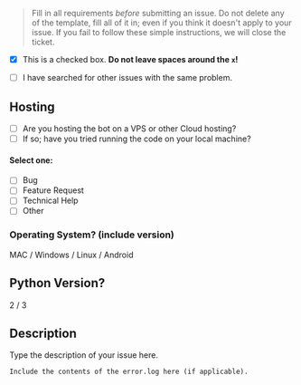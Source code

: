 > Fill in all requirements *before* submitting an issue.
> Do not delete any of the template, fill all of it in; even if you think it doesn't apply to your issue.
> If you fail to follow these simple instructions, we will close the ticket.

- [x] This is a checked box. **Do not leave spaces around the `x`!**

- [ ] I have searched for other issues with the same problem.

## Hosting
- [ ] Are you hosting the bot on a VPS or other Cloud hosting?
- [ ] If so; have you tried running the code on your local machine?

#### Select one:
- [ ] Bug
- [ ] Feature Request
- [ ] Technical Help
- [ ] Other

### Operating System? (include version)
MAC / Windows / Linux / Android

## Python Version?
2 / 3

## Description

Type the description of your issue here.

```
Include the contents of the error.log here (if applicable).
```
